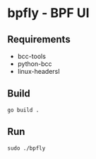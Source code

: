 # bpfly - BPF UI


## Requirements
- bcc-tools
- python-bcc
- linux-headersI

## Build

```go build .```

## Run
```sudo ./bpfly```
